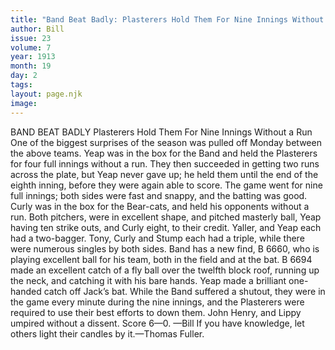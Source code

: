 ```yaml
---
title: "Band Beat Badly: Plasterers Hold Them For Nine Innings Without a Run"
author: Bill
issue: 23
volume: 7
year: 1913
month: 19
day: 2
tags:
layout: page.njk
image:
---
```

BAND BEAT BADLY    Plasterers Hold Them For Nine Innings Without a Run    One of the biggest surprises of the season was pulled off Monday between the above teams. Yeap was in the box for the Band and held the Plasterers for four full innings without a run. They then succeeded in getting two runs across the plate, but Yeap never gave up; he held them until the end of the eighth inning, before they were again able to score. The game went for nine full innings; both sides were fast and snappy, and the batting was good. Curly was in the box for the Bear-cats, and held his opponents without a run. Both pitchers, were in excellent shape, and pitched masterly ball, Yeap having ten strike outs, and Curly eight, to their credit. Yaller, and Yeap each had a two-bagger. Tony, Curly and Stump each had a triple, while there were numerous singles by both sides. Band has a new find, B 6660, who is playing excellent ball for his team, both in the field and at the bat. B 6694 made an excellent catch of a fly ball over the twelfth block roof, running up the neck, and catching it with his bare hands. Yeap made a brilliant one-handed catch off Jack’s bat. While the Band suffered a shutout, they were in the game every minute during the nine innings, and the Plasterers were required to use their best efforts to down them. John Henry, and Lippy umpired without a dissent. Score 6—0. —Bill If you have knowledge, let others light their candles by it.—Thomas Fuller. 

